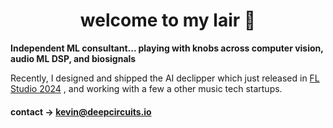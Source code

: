 <h1 align="center">
welcome to my lair 🧪 </font>
</h1>

**Independent ML consultant... playing with knobs across computer vision, audio ML DSP, and biosignals**

Recently, I designed and shipped the AI declipper which just released in [FL Studio 2024](https://www.image-line.com/blog/fl-studio-2024-is-here/) , and working with a few a other music tech startups.


#### contact -> kevin@deepcircuits.io



<!--
**ksasso1028/ksasso1028** is a ✨ _special_ ✨ repository because its `README.md` (this file) appears on your GitHub profile.

Here are some ideas to get you started:

- 🔭 I’m currently working on ...
- 🌱 I’m currently learning ...
- 👯 I’m looking to collaborate on ...
- 🤔 I’m looking for help with ...
- 💬 Ask me about ...
- 📫 How to reach me: ...
- 😄 Pronouns: ...
- ⚡ Fun fact: ...
-->
